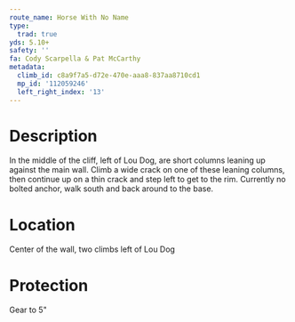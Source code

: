 ```yaml
---
route_name: Horse With No Name
type:
  trad: true
yds: 5.10+
safety: ''
fa: Cody Scarpella & Pat McCarthy
metadata:
  climb_id: c8a9f7a5-d72e-470e-aaa8-837aa8710cd1
  mp_id: '112059246'
  left_right_index: '13'
---
```

# Description
In the middle of the cliff, left of Lou Dog, are short columns leaning up against the main wall. Climb a wide crack on one of these leaning columns, then continue up on a thin crack and step left to get to the rim. Currently no bolted anchor, walk south and back around to the base.

# Location
Center of the wall, two climbs left of Lou Dog

# Protection
Gear to 5"
